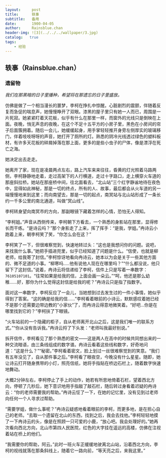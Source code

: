 ```yaml
---
layout:     post
title:      轶事
subtitle:   备用
date:       1900-04-05
author:     Rainsblue.chan
header-img: ![3](../../../wallpaper/3.jpg)
catalog:   true
tags:
    - 经验
---
```


## 轶事（Rainsblue.chan）

### 遗留物

*我们在那黑暗的日子里播种，希望将在那遗忘的日子里盛放。*

仿佛是做了一个相当漫长的噩梦，李柯在挣扎中惊醒。心脏剧烈的震颤，伴随着反复而急促的喘息声，她慢慢睁开了双眼。漆黑的屋子里只有她一人而已，周围是一片死寂。她紧紧盯着天花板，似乎有什么在那里一样，而窗外的光线只是倒映在上面。夜晚，悄无声息的夜晚，在这个不足十五平方的小房子里，黑色在小房间的帘子后面簇拥着。随后一会儿，她缓缓起身，用手掌轻轻推开身旁左侧厚实的玻璃移门，伴着吱吱呀呀的声音，她打开了厕所的灯。熟悉的阴冷光线透过绿色的塑料板材，有许多天花板的碎屑掉落在那上面，更多的是些小虫子的尸体，像是漂浮在死亡之海。

她决定出去走走。

她离开了家，现在是凌晨两点左右，路上汽车来来往往，昏黄的灯光照着马路两侧，李柯静静地走着，走过高架下的人行横道，走过十字路口，走上横穿火车道的那座斜拉桥。她站在那座桥中间，往北面看去，“北山站”三个红字静谧地待在夜色中，显得如此神秘，那是一切的终点，所有的人、故事，最后都会从火车道的另一端慢慢地来到这里；而向南望去，那是一切的起点，南冥站与北山站形成了一条长约一千多公里的南北通道，叫做“冥山线”。

李柯转身望向南冥市的方向，那副眼镜下藏着怎样的心情，恐怕无人得知。

“李柯姐。”声音从西侧传来，李柯朝下方看去，一个熟悉的身影站在那里，显得修长而干练。“是诗云吗？”那个身影走了上来，挥了挥手：“是我，学姐。”冉诗云小跑着上来，朝李柯笑了笑，“你怎么会在这？”

李柯笑了一下，但很难察觉到，快速地转过头：“这也是我想问你的问题。说吧，来找我什么事。”她把手插进兜里，似乎已经知道了问题是什么。“信使，也就是柳老师，给我寄了封信。”李柯惊讶地看向冉诗云，她本以为会是关于一些其他方面的、微不足道的小事。“柳寒吗.....他有说他人现在在哪里吗？”“什么都没说，他只留下了这封信。”说着，冉诗云将信递给了李柯，信件上只是写着一串数字：`76105107101`。“往常如果是给我的信，上面会画一朵云。”“呵，他还是那么幼稚......好，那你为什么觉得这封信是给我的呢？”冉诗云只是指了指数字。

面对这一串数字，李柯反应了一会儿，当她想到过去发生过的一件小事情，她似乎得到了答案。“这的确是给我的信......”李柯看着眼前的小诗云，默默感叹着她已经不是那个还需要边带边教的“小家伙”了，而冉诗云得意地微笑着。“好吧...你是在哪里找到它的？”李柯扶了下眼镜。

“火车站前的一个隐藏的柜子，自从老师离开北山之后，这是我们唯一的联系方式。”“你从没有告诉我。”冉诗云捋了下头发：“老师叫我最好别说。”

拆开信件，李柯看见了那个熟悉的密文——这是两人在高中的时候共同想出来的一种交流暗语，由三条线组成的数字谱。冉诗云看着这些线和数字，好奇地问道：“这是什么？”“秘密。”李柯看着密文，脸上划过一丝很难察觉到的笑意。“我们有五年没见了，自从那件事之后。”李柯看了眼夜空，今晚没有什么星星。随即，她让诗云打开随身携带的小灯，照亮信纸，她将手指贴在桥边石栏上，随着数字快速地舞动。

大概2分钟左右，李柯停止了手上的动作，她若有所思地倚着石栏，望着西北方向，停顿了几秒后，她下意识地用手指敲了敲石栏，随后转过身看着迟疑的冉诗云：“你的老师需要我的帮助。”冉诗云怔了一下，在她的记忆里，没有见到过老师向任何一个人寻求过帮助。

“需要学姐，做什么事呢？”冉诗云疑惑地看着眼前的李柯，而更多地，是在担心自己的老师。“去取一个遗留在北山的东西，找到之后，我会去找他。”李柯轻轻地摸了一下冉诗云的头，像是在照顾一只可爱的小鹿，“放心吧。我会处理好的。”她再次看向西北方向，北山市第四人民医院，红色的大字挂在遥远的高楼，仿佛在注视着站在桥上的他们。

“我需要你的帮助，阿云。”此时一班火车正缓缓地驶离北山站，沿着西北方向，李柯的视线就落在那条斜线上，随着它一路向前，“等天亮之后，来我这里。”





